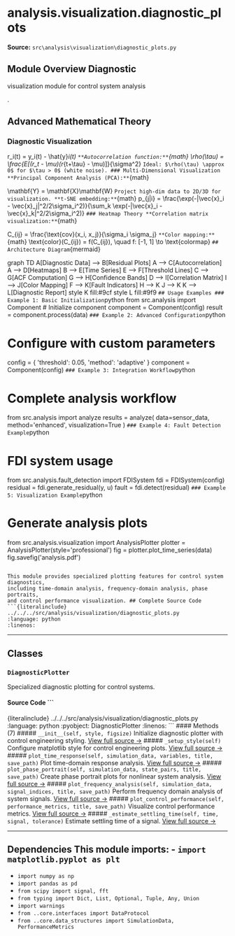 # analysis.visualization.diagnostic_plots

**Source:** `src\analysis\visualization\diagnostic_plots.py`

## Module Overview Diagnostic

visualization module for control system analysis

.

## Advanced Mathematical Theory

### Diagnostic Visualization


r_i(t) = y_i(t) - \hat{y}_i(t)
``` **Autocorrelation function:** ```{math}
\rho(\tau) = \frac{E[(r_t - \mu)(r_{t+\tau} - \mu)]}{\sigma^2}
``` Ideal: $\rho(\tau) \approx 0$ for $\tau > 0$ (white noise). ### Multi-Dimensional Visualization **Principal Component Analysis (PCA):** ```{math}

\mathbf{Y} = \mathbf{X}\mathbf{W}
``` Project high-dim data to 2D/3D for visualization. **t-SNE embedding:** ```{math}
p_{j|i} = \frac{\exp(-\|\vec{x}_i - \vec{x}_j\|^2/2\sigma_i^2)}{\sum_k \exp(-\|\vec{x}_i - \vec{x}_k\|^2/2\sigma_i^2)}
``` ### Heatmap Theory **Correlation matrix visualization:** ```{math}

C_{ij} = \frac{\text{cov}(x_i, x_j)}{\sigma_i \sigma_j}
``` **Color mapping:** ```{math}
\text{color}(C_{ij}) = f(C_{ij}), \quad f: [-1, 1] \to \text{colormap}
``` ## Architecture Diagram ```{mermaid}

graph TD A[Diagnostic Data] --> B[Residual Plots] A --> C[Autocorrelation] A --> D[Heatmaps] B --> E[Time Series] E --> F[Threshold Lines] C --> G[ACF Computation] G --> H[Confidence Bands] D --> I[Correlation Matrix] I --> J[Color Mapping] F --> K[Fault Indicators] H --> K J --> K K --> L[Diagnostic Report] style K fill:#9cf style L fill:#9f9
``` ## Usage Examples ### Example 1: Basic Initialization ```python
from src.analysis import Component # Initialize component
component = Component(config)
result = component.process(data)
``` ### Example 2: Advanced Configuration ```python
# Configure with custom parameters

config = { 'threshold': 0.05, 'method': 'adaptive'
}
component = Component(config)
``` ### Example 3: Integration Workflow ```python
# Complete analysis workflow
from src.analysis import analyze results = analyze( data=sensor_data, method='enhanced', visualization=True
)
``` ### Example 4: Fault Detection Example ```python
# FDI system usage

from src.analysis.fault_detection import FDISystem fdi = FDISystem(config)
residual = fdi.generate_residual(y, u)
fault = fdi.detect(residual)
``` ### Example 5: Visualization Example ```python
# Generate analysis plots
from src.analysis.visualization import AnalysisPlotter plotter = AnalysisPlotter(style='professional')
fig = plotter.plot_time_series(data)
fig.savefig('analysis.pdf')
```

This module provides specialized plotting features for control system diagnostics,
including time-domain analysis, frequency-domain analysis, phase portraits,
and control performance visualization. ## Complete Source Code ```{literalinclude} ../../../src/analysis/visualization/diagnostic_plots.py
:language: python
:linenos:
```

---

## Classes

### `DiagnosticPlotter`

Specialized diagnostic plotting for control systems.

#### Source Code ```

{literalinclude} ../../../src/analysis/visualization/diagnostic_plots.py
:language: python
:pyobject: DiagnosticPlotter
:linenos:
``` #### Methods (7) ##### `__init__(self, style, figsize)` Initialize diagnostic plotter with control engineering styling. [View full source →](#method-diagnosticplotter-__init__) ##### `_setup_style(self)` Configure matplotlib style for control engineering plots. [View full source →](#method-diagnosticplotter-_setup_style) ##### `plot_time_response(self, simulation_data, variables, title, save_path)` Plot time-domain response analysis. [View full source →](#method-diagnosticplotter-plot_time_response) ##### `plot_phase_portrait(self, simulation_data, state_pairs, title, save_path)` Create phase portrait plots for nonlinear system analysis. [View full source →](#method-diagnosticplotter-plot_phase_portrait) ##### `plot_frequency_analysis(self, simulation_data, signal_indices, title, save_path)` Perform frequency domain analysis of system signals. [View full source →](#method-diagnosticplotter-plot_frequency_analysis) ##### `plot_control_performance(self, performance_metrics, title, save_path)` Visualize control performance metrics. [View full source →](#method-diagnosticplotter-plot_control_performance) ##### `_estimate_settling_time(self, time, signal, tolerance)` Estimate settling time of a signal. [View full source →](#method-diagnosticplotter-_estimate_settling_time)

---

## Dependencies This module imports: - `import matplotlib.pyplot as plt`

- `import numpy as np`
- `import pandas as pd`
- `from scipy import signal, fft`
- `from typing import Dict, List, Optional, Tuple, Any, Union`
- `import warnings`
- `from ..core.interfaces import DataProtocol`
- `from ..core.data_structures import SimulationData, PerformanceMetrics`
